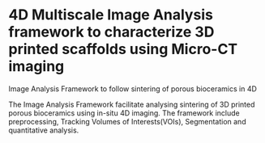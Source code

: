 # 4D Multiscale Image Analysis framework to characterize 3D printed scaffolds using Micro-CT imaging
Image Analysis Framework to follow sintering of porous bioceramics in 4D


The Image Analysis Framework facilitate analysing sintering of 3D printed porous bioceramics using in-situ 4D imaging. 
The framework include preprocessing, Tracking Volumes of Interests(VOIs), Segmentation and quantitative analysis.
